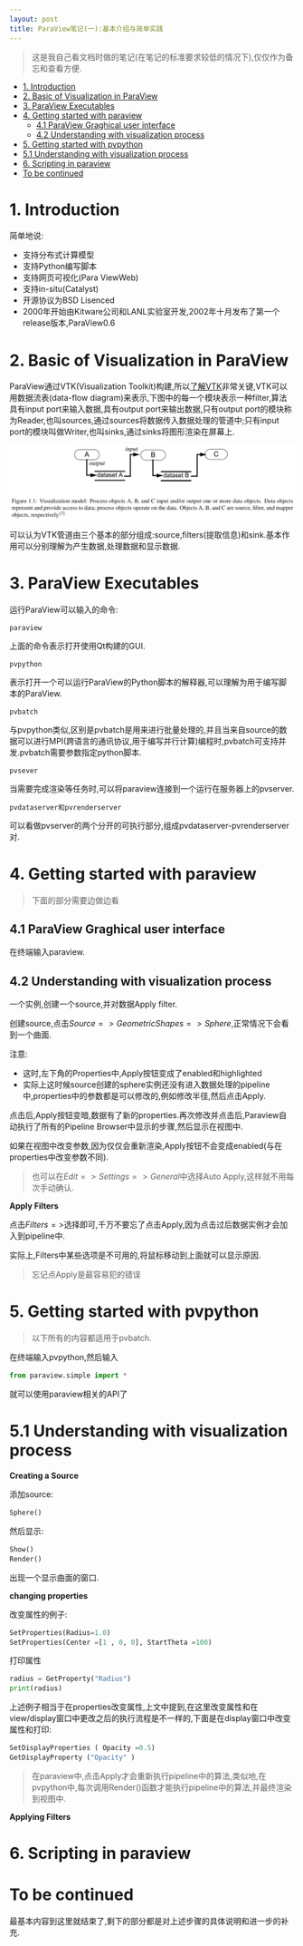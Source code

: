 ```yaml
---
layout: post
title: ParaView笔记(一):基本介绍与简单实践
---
```


>这是我自己看文档时做的笔记(在笔记的标准要求较低的情况下),仅仅作为备忘和查看方便.

<!-- TOC -->

- [1. Introduction](#1-introduction)
- [2. Basic of Visualization in ParaView](#2-basic-of-visualization-in-paraview)
- [3. ParaView Executables](#3-paraview-executables)
- [4. Getting started with paraview](#4-getting-started-with-paraview)
  - [4.1 ParaView Graghical user interface](#41-paraview-graghical-user-interface)
  - [4.2 Understanding with visualization process](#42-understanding-with-visualization-process)
- [5. Getting started with pvpython](#5-getting-started-with-pvpython)
- [5.1 Understanding with visualization process](#51-understanding-with-visualization-process)
- [6. Scripting in paraview](#6-scripting-in-paraview)
- [To be continued](#to-be-continued)

<!-- /TOC -->

# 1. Introduction

简单地说:

- 支持分布式计算模型
- 支持Python编写脚本
- 支持网页可视化(Para ViewWeb)
- 支持in-situ(Catalyst)
- 开源协议为BSD Lisenced
- 2000年开始由Kitware公司和LANL实验室开发,2002年十月发布了第一个release版本,ParaView0.6

# 2. Basic of Visualization in ParaView

ParaView通过VTK(Visualization Toolkit)构建,所以[了解VTK](https://v1otusc.github.io/2019/11/21/%E5%AD%A6%E4%B9%A0VTK/)非常关键,VTK可以用数据流表(data-flow diagram)来表示,下图中的每一个模块表示一种filter,算法具有input port来输入数据,具有output port来输出数据,只有output port的模块称为Reader,也叫sources,通过sources将数据传入数据处理的管道中;只有input port的模块叫做Writer,也叫sinks,通过sinks将图形渲染在屏幕上.

<center><img src="https://raw.githubusercontent.com/v1otusc/PicBed/master/VTKpipeline.png" ></center>

可以认为VTK管道由三个基本的部分组成:source,filters(提取信息)和sink.基本作用可以分别理解为产生数据,处理数据和显示数据.

# 3. ParaView Executables

运行ParaView可以输入的命令:
```
paraview
```
上面的命令表示打开使用Qt构建的GUI.
```
pvpython
```
表示打开一个可以运行ParaView的Python脚本的解释器,可以理解为用于编写脚本的ParaView.
```
pvbatch
```
与pvpython类似,区别是pvbatch是用来进行批量处理的,并且当来自source的数据可以进行MPI(跨语言的通讯协议,用于编写并行计算)编程时,pvbatch可支持并发.pvbatch需要参数指定python脚本.
```
pvsever
```
当需要完成渲染等任务时,可以将paraview连接到一个运行在服务器上的pvserver.
```
pvdataserver和pvrenderserver
```
可以看做pvserver的两个分开的可执行部分,组成pvdataserver-pvrenderserver对.

# 4. Getting started with paraview

>下面的部分需要边做边看

## 4.1 ParaView Graghical user interface

在终端输入paraview.

## 4.2 Understanding with visualization process

一个实例,创建一个source,并对数据Apply filter.

创建source,点击$Source => Geometric Shapes =>Sphere$,正常情况下会看到一个曲面.

注意:

- 这时,左下角的Properties中,Apply按钮变成了enabled和highlighted
- 实际上这时候source创建的sphere实例还没有进入数据处理的pipeline中,properties中的参数都是可以修改的,例如修改半径,然后点击Apply.

点击后,Apply按钮变暗,数据有了新的properties.再次修改并点击后,Paraview自动执行了所有的Pipeline Browser中显示的步骤,然后显示在视图中.

如果在视图中改变参数,因为仅仅会重新渲染,Apply按钮不会变成enabled(与在properties中改变参数不同).

>也可以在$Edit=>Settings=>General$中选择Auto Apply,这样就不用每次手动确认.

**Apply Filters**

点击$Filters=>$选择即可,千万不要忘了点击Apply,因为点击过后数据实例才会加入到pipeline中.

实际上,Filters中某些选项是不可用的,将鼠标移动到上面就可以显示原因.

> 忘记点Apply是最容易犯的错误

# 5. Getting started with pvpython

>以下所有的内容都适用于pvbatch.

在终端输入pvpython,然后输入
```python
from paraview.simple import *
```
就可以使用paraview相关的API了

# 5.1 Understanding with visualization process

**Creating a Source**

添加source:
```python
Sphere()
```
然后显示:
```python
Show()
Render()
```
出现一个显示曲面的窗口.

**changing properties**

改变属性的例子:
```python
SetProperties(Radius=1.0)
SetProperties(Center =[1 , 0, 0], StartTheta =100)
```
打印属性
```python
radius = GetProperty("Radius")
print(radius)
```

上述例子相当于在properties改变属性,上文中提到,在这里改变属性和在view/display窗口中更改之后的执行流程是不一样的,下面是在display窗口中改变属性和打印:

```python
SetDisplayProperties ( Opacity =0.5)
GetDisplayProperty ("Opacity" )
```

> 在paraview中,点击Apply才会重新执行pipeline中的算法,类似地,在pvpython中,每次调用Render()函数才能执行pipeline中的算法,并最终渲染到视图中.

**Applying Filters**



# 6. Scripting in paraview

# To be continued

最基本内容到这里就结束了,剩下的部分都是对上述步骤的具体说明和进一步的补充.
